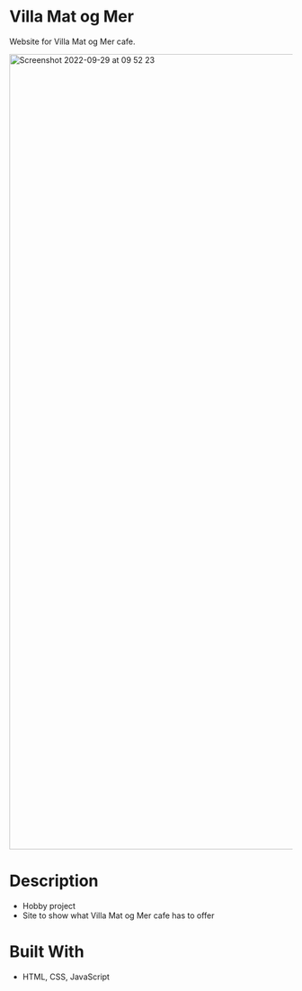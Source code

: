 # Villa Mat og Mer 

Website for Villa Mat og Mer cafe.

<img width="1415" alt="Screenshot 2022-09-29 at 09 52 23" src="https://user-images.githubusercontent.com/74554925/192973062-caaf0fa4-5ab9-49c3-8ba7-cab7e3549511.png">

# Description 
- Hobby project 
- Site to show what Villa Mat og Mer cafe has to offer 

# Built With 
- HTML, CSS, JavaScript 
